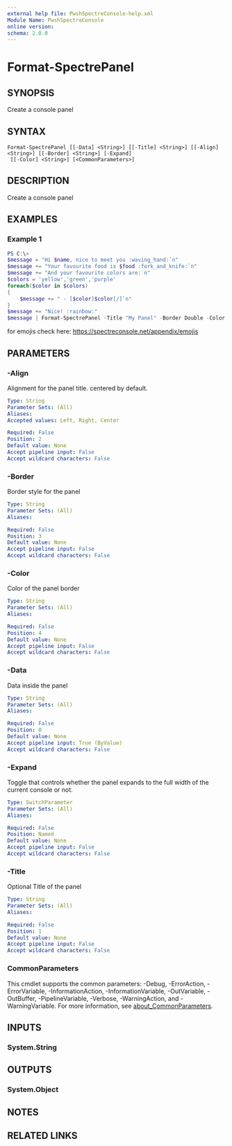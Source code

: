 ```yaml
---
external help file: PwshSpectreConsole-help.xml
Module Name: PwshSpectreConsole
online version:
schema: 2.0.0
---
```


# Format-SpectrePanel

## SYNOPSIS
Create a console panel

## SYNTAX

```
Format-SpectrePanel [[-Data] <String>] [[-Title] <String>] [[-Align] <String>] [[-Border] <String>] [-Expand]
 [[-Color] <String>] [<CommonParameters>]
```

## DESCRIPTION
Create a console panel


## EXAMPLES

### Example 1
```powershell
PS C:\>
$message = "Hi $name, nice to meet you :waving_hand:`n"
$message += "Your favourite food is $food :fork_and_knife:`n"
$message += "And your favourite colors are:`n"
$colors = 'yellow','green','purple'
foreach($color in $colors)
{
    $message += " - [$color]$color[/]`n"
}
$message += "Nice! :rainbow:"
$message | Format-SpectrePanel -Title "My Panel" -Border Double -Color Yellow1
```

for emojis check here: https://spectreconsole.net/appendix/emojis

## PARAMETERS

### -Align
Alignment for the panel title. centered by default.

```yaml
Type: String
Parameter Sets: (All)
Aliases:
Accepted values: Left, Right, Center

Required: False
Position: 2
Default value: None
Accept pipeline input: False
Accept wildcard characters: False
```

### -Border
Border style for the panel

```yaml
Type: String
Parameter Sets: (All)
Aliases:

Required: False
Position: 3
Default value: None
Accept pipeline input: False
Accept wildcard characters: False
```

### -Color
Color of the panel border

```yaml
Type: String
Parameter Sets: (All)
Aliases:

Required: False
Position: 4
Default value: None
Accept pipeline input: False
Accept wildcard characters: False
```

### -Data
Data inside the panel

```yaml
Type: String
Parameter Sets: (All)
Aliases:

Required: False
Position: 0
Default value: None
Accept pipeline input: True (ByValue)
Accept wildcard characters: False
```

### -Expand
Toggle that controls whether the panel expands to the full width of the current console or not.

```yaml
Type: SwitchParameter
Parameter Sets: (All)
Aliases:

Required: False
Position: Named
Default value: None
Accept pipeline input: False
Accept wildcard characters: False
```

### -Title
Optional Title of the panel

```yaml
Type: String
Parameter Sets: (All)
Aliases:

Required: False
Position: 1
Default value: None
Accept pipeline input: False
Accept wildcard characters: False
```

### CommonParameters
This cmdlet supports the common parameters: -Debug, -ErrorAction, -ErrorVariable, -InformationAction, -InformationVariable, -OutVariable, -OutBuffer, -PipelineVariable, -Verbose, -WarningAction, and -WarningVariable. For more information, see [about_CommonParameters](http://go.microsoft.com/fwlink/?LinkID=113216).

## INPUTS

### System.String

## OUTPUTS

### System.Object
## NOTES

## RELATED LINKS
